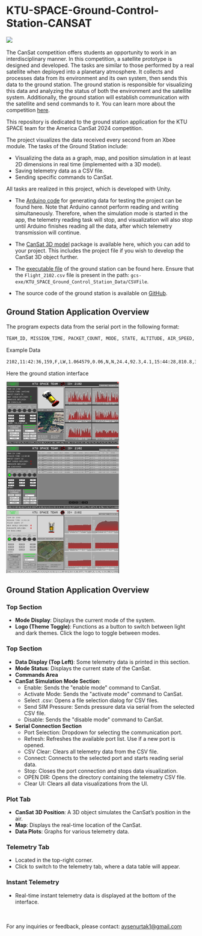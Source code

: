 # KTU-SPACE-Ground-Control-Station-CANSAT

<img src="https://github.com/rai-shi/KTU-SPACE-Ground-Control-Station-CANSAT/blob/main/ui.gif?raw=true">

The CanSat competition offers students an opportunity to work in an interdisciplinary manner. In this competition, a satellite prototype is designed and developed. The tasks are similar to those performed by a real satellite when deployed into a planetary atmosphere. It collects and processes data from its environment and its own system, then sends this data to the ground station. The ground station is responsible for visualizing this data and analyzing the status of both the environment and the satellite system. Additionally, the ground station will establish communication with the satellite and send commands to it. You can learn more about the competition [here](https://www.cansatcompetition.com/).

This repository is dedicated to the ground station application for the KTU SPACE team for the America CanSat 2024 competition.

The project visualizes the data received every second from an Xbee module. The tasks of the Ground Station include:

- Visualizing the data as a graph, map, and position simulation in at least 2D dimensions in real time (implemented with a 3D model).
- Saving telemetry data as a CSV file.
- Sending specific commands to CanSat.

All tasks are realized in this project, which is developed with Unity.

- The [Arduino code](https://github.com/rai-shi/KTU-SPACE-Ground-Control-Station-CANSAT/tree/main/cansat-arduino/) for generating data for testing the project can be found here. Note that Arduino cannot perform reading and writing simultaneously. Therefore, when the simulation mode is started in the app, the telemetry reading task will stop, and visualization will also stop until Arduino finishes reading all the data, after which telemetry transmission will continue.

- The [CanSat 3D model](https://github.com/rai-shi/KTU-SPACE-Ground-Control-Station-CANSAT/tree/main/model-sattelite-3d/) package is available here, which you can add to your project. This includes the project file if you wish to develop the CanSat 3D object further.

- The [executable file](https://github.com/rai-shi/KTU-SPACE-Ground-Control-Station-CANSAT/tree/main/gcs-exe) of the ground station can be found here. Ensure that the `Flight_2102.csv` file is present in the path: `gcs-exe/KTU_SPACE_Ground_Control_Station_Data/CSVFile`.

- The source code of the ground station is available on [GitHub](https://github.com/rai-shi/KTU_SPACE-Ground-Control-Station).

## Ground Station Application Overview

The program expects data from the serial port in the following format:
```bash
TEAM_ID, MISSION_TIME, PACKET_COUNT, MODE, STATE, ALTITUDE, AIR_SPEED, HS_DEPLOYED, PC_DEPLOYED, TEMPERATURE, VOLTAGE, PRESSURE, GPS_TIME, GPS_ALTITUDE, GPS_LATITUDE, GPS_LONGITUDE, GPS_SATS, TILT_X, TILT_Y, ROT_Z, CMD_ECHO [,,OPTIONAL_DATA]
```
Example Data
```bash
2102,11:42:36,159,F,LW,1.064579,0.06,N,N,24.4,92.3,4.1,15:44:28,810.8,38.3777,-79.6075,6,1.50,15.69,80.7,BCNOFF
```


Here the ground station interface

<div>
  <img src="https://github.com/rai-shi/KTU-SPACE-Ground-Control-Station-CANSAT/blob/main/ui.png?raw=true" alt="dark theme-1" width="300" style="display: inline-block; margin-right: 10px;">
  <img src="https://github.com/rai-shi/KTU-SPACE-Ground-Control-Station-CANSAT/blob/main/ui2.png?raw=true" alt="dark theme-2" width="300"style="display: inline-block; margin-right: 10px;">
  <img src="https://github.com/rai-shi/KTU-SPACE-Ground-Control-Station-CANSAT/blob/main/ui3.png?raw=true" alt="light theme" width="300" style="display: inline-block;">
</div>


## Ground Station Application Overview
### Top Section
- **Mode Display**: Displays the current mode of the system.
- **Logo (Theme Toggle)**: Functions as a button to switch between light and dark themes. Click the logo to toggle between modes.

### Top Section
- **Data Display (Top Left)**: Some telemetry data is printed in this section.
- **Mode Status**: Displays the current state of the CanSat.
- **Commands Area**
- **CanSat Simulation Mode Section**:
  - Enable: Sends the "enable mode" command to CanSat.
  - Activate Mode: Sends the "activate mode" command to CanSat.
  - Select .csv: Opens a file selection dialog for CSV files.
  - Send SIM Pressure: Sends pressure data via serial from the selected CSV file.
  - Disable: Sends the "disable mode" command to CanSat.
- **Serial Connection Section**
  - Port Selection: Dropdown for selecting the communication port.
  - Refresh: Refreshes the available port list. Use if a new port is opened.
  - CSV Clear: Clears all telemetry data from the CSV file.
  - Connect: Connects to the selected port and starts reading serial data.
  - Stop: Closes the port connection and stops data visualization.
  - OPEN DIR: Opens the directory containing the telemetry CSV file.
  - Clear UI: Clears all data visualizations from the UI.

### Plot Tab
- **CanSat 3D Position**: A 3D object simulates the CanSat’s position in the air.
- **Map**: Displays the real-time location of the CanSat.
- **Data Plots**: Graphs for various telemetry data.
### Telemetry Tab
  - Located in the top-right corner.
  - Click to switch to the telemetry tab, where a data table will appear.
### Instant Telemetry
  - Real-time instant telemetry data is displayed at the bottom of the interface.

<br /><br />
For any inquiries or feedback, please contact: aysenurtak1@gmail.com

